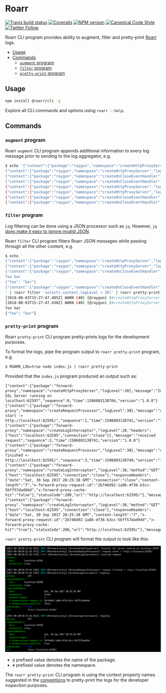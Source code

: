 # Roarr

[![Travis build status](http://img.shields.io/travis/gajus/roarr/master.svg?style=flat-square)](https://travis-ci.org/gajus/roarr)
[![Coveralls](https://img.shields.io/coveralls/gajus/roarr.svg?style=flat-square)](https://coveralls.io/github/gajus/roarr)
[![NPM version](http://img.shields.io/npm/v/roarr.svg?style=flat-square)](https://www.npmjs.org/package/roarr)
[![Canonical Code Style](https://img.shields.io/badge/code%20style-canonical-blue.svg?style=flat-square)](https://github.com/gajus/canonical)
[![Twitter Follow](https://img.shields.io/twitter/follow/kuizinas.svg?style=social&label=Follow)](https://twitter.com/kuizinas)

Roarr CLI program provides ability to augment, filter and pretty-print [Roarr](https://github.com/gajus/roarr) logs.

* [Usage](#usage)
* [Commands](#cli-program)
  * [`augment` program](#filter-program)
  * [`filter` program](#filter-program)
  * [`pretty-print` program](#pretty-print-program)

## Usage

```bash
npm install @roarr/cli -g

```

Explore all CLI commands and options using `roarr --help`.

## Commands

### `augment` program

Roarr `augment` CLI program appends additional information to every log message prior to sending to the log aggregator, e.g.

```bash
$ echo '{"context":{"package":"raygun","namespace":"createHttpProxyServer","logLevel":40},"message":"internal SSL Server running on 0.0.0.0:59222","sequence":0,"time":1533310067405,"version":"1.0.0"}
{"context":{"package":"raygun","namespace":"createHttpProxyServer","logLevel":40},"message":"gracefully shutting down the proxy server","sequence":1,"time":1533310067438,"version":"1.0.0"}
{"context":{"package":"raygun","namespace":"createOnCloseEventHandler","logLevel":30},"message":"raygun server closed","sequence":2,"time":1533310067439,"version":"1.0.0"}
{"context":{"package":"raygun","namespace":"createOnCloseEventHandler","logLevel":30},"message":"internal SSL close","sequence":3,"time":1533310067439,"version":"1.0.0"}' | roarr augment --append-hostname true --append-instance-id true
{"context":{"package":"raygun","namespace":"createHttpProxyServer","logLevel":40,"hostname":"curiosity.local","instanceId":"01CM07A7DGAB6YV25396FD772Q"},"message":"internal SSL Server running on 0.0.0.0:59222","sequence":0,"time":1533310067405,"version":"1.0.0"}
{"context":{"package":"raygun","namespace":"createHttpProxyServer","logLevel":40,"hostname":"curiosity.local","instanceId":"01CM07A7DGAB6YV25396FD772Q"},"message":"gracefully shutting down the proxy server","sequence":1,"time":1533310067438,"version":"1.0.0"}
{"context":{"package":"raygun","namespace":"createOnCloseEventHandler","logLevel":30,"hostname":"curiosity.local","instanceId":"01CM07A7DGAB6YV25396FD772Q"},"message":"raygun server closed","sequence":2,"time":1533310067439,"version":"1.0.0"}
{"context":{"package":"raygun","namespace":"createOnCloseEventHandler","logLevel":30,"hostname":"curiosity.local","instanceId":"01CM07A7DGAB6YV25396FD772Q"},"message":"internal SSL close","sequence":3,"time":1533310067439,"version":"1.0.0"}
```

### `filter` program

Log filtering can be done using a JSON processor such as `jq`. However, `jq` [does make it easy to ignore invalid JSON](https://github.com/stedolan/jq/issues/1547).

Roarr `filter` CLI program filters Roarr JSON messages while passing through all the other content, e.g.

```bash
$ echo '
{"context":{"package":"raygun","namespace":"createHttpProxyServer","logLevel":40},"message":"internal SSL Server running on 0.0.0.0:59222","sequence":0,"time":1533310067405,"version":"1.0.0"}
{"context":{"package":"raygun","namespace":"createHttpProxyServer","logLevel":40},"message":"gracefully shutting down the proxy server","sequence":1,"time":1533310067438,"version":"1.0.0"}
{"context":{"package":"raygun","namespace":"createOnCloseEventHandler","logLevel":30},"message":"raygun server closed","sequence":2,"time":1533310067439,"version":"1.0.0"}
foo bar
{"foo": "bar"}
{"context":{"package":"raygun","namespace":"createOnCloseEventHandler","logLevel":30},"message":"internal SSL close","sequence":3,"time":1533310067439,"version":"1.0.0"}
' | roarr filter 'select(.context.logLevel > 30)' | roarr pretty-print
[2018-08-03T15:27:47.405Z] WARN (40) (@raygun) (#createHttpProxyServer): internal SSL Server running on 0.0.0.0:59222
[2018-08-03T15:27:47.438Z] WARN (40) (@raygun) (#createHttpProxyServer): gracefully shutting down the proxy server
foo bar
{"foo": "bar"}

```

### `pretty-print` program

Roarr `pretty-print` CLI program pretty-prints logs for the development purposes.

To format the logs, pipe the program output to `roarr pretty-print` program, e.g.

```bash
$ ROARR_LOG=true node index.js | roarr pretty-print

```

Provided that the `index.js` program produced an output such as:

```
{"context":{"package":"forward-proxy","namespace":"createHttpProxyServer","logLevel":30},"message":"Internal SSL Server running on localhost:62597","sequence":0,"time":1506803138704,"version":"1.0.0"}
{"context":{"package":"forward-proxy","namespace":"createRequestProcessor","logLevel":30},"message":"request start -> http://localhost:62595/","sequence":1,"time":1506803138741,"version":"1.0.0"}
{"context":{"package":"forward-proxy","namespace":"createLogInterceptor","logLevel":20,"headers":{"host":"localhost:62595","connection":"close"}},"message":"received request","sequence":2,"time":1506803138741,"version":"1.0.0"}
{"context":{"package":"forward-proxy","namespace":"createRequestProcessor","logLevel":30},"message":"request finished <- http://localhost:62595/","sequence":3,"time":1506803138749,"version":"1.0.0"}
{"context":{"package":"forward-proxy","namespace":"createLogInterceptor","logLevel":30,"method":"GET","requestHeaders":{"host":"localhost:62595","connection":"close"},"responseHeaders":{"date":"Sat, 30 Sep 2017 20:25:38 GMT","connection":"close","content-length":"7","x-forward-proxy-request-id":"2b746d92-1a8b-4f36-b3cc-5bff57dad94d","x-forward-proxy-cache-hit":"false"},"statusCode":200,"url":"http://localhost:62595/"},"message":"response","sequence":4,"time":1506803138755,"version":"1.0.0"}
{"context":{"package":"forward-proxy","namespace":"createLogInterceptor","logLevel":30,"method":"GET","requestHeaders":{"host":"localhost:62595","connection":"close"},"responseHeaders":{"date":"Sat, 30 Sep 2017 20:25:38 GMT","content-length":"7","x-forward-proxy-request-id":"2b746d92-1a8b-4f36-b3cc-5bff57dad94d","x-forward-proxy-cache-hit":"true"},"statusCode":200,"url":"http://localhost:62595/"},"message":"response","sequence":5,"time":1506803138762,"version":"1.0.0"}

```

`roarr pretty-print` CLI program will format the output to look like this:

![CLI output demo](./.README/cli-output-demo.png)

* `@` prefixed value denotes the name of the package.
* `#` prefixed value denotes the namespace.

The `roarr pretty-print` CLI program is using the context property names suggested in the [conventions](#conventions) to pretty-print the logs for the developer inspection purposes.
